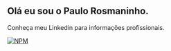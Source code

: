 ## Olá eu sou o Paulo Rosmaninho.

Conheça meu Linkedin para informações profissionais.

[![NPM](https://img.shields.io/badge/LinkedIn-0077B5?style=for-the-badge&logo=linkedin&logoColor=white)](https://www.linkedin.com/in/paulorosmaninho/)
